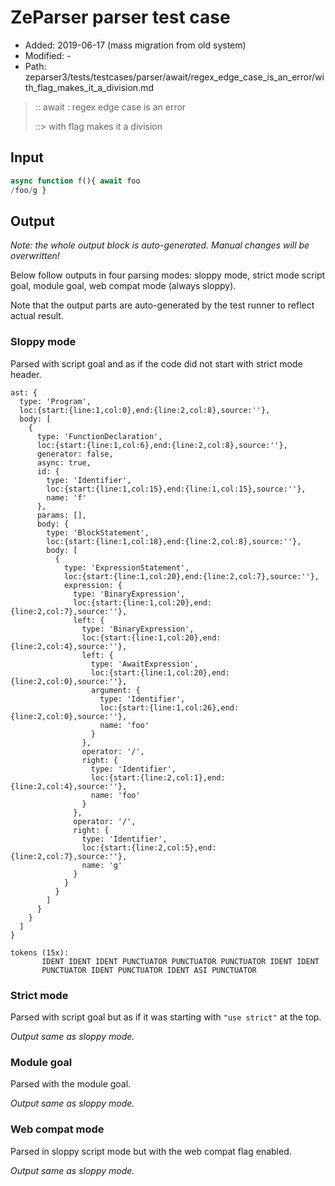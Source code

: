 # ZeParser parser test case

- Added: 2019-06-17 (mass migration from old system)
- Modified: -
- Path: zeparser3/tests/testcases/parser/await/regex_edge_case_is_an_error/with_flag_makes_it_a_division.md

> :: await : regex edge case is an error
>
> ::> with flag makes it a division

## Input

`````js
async function f(){ await foo
/foo/g }
`````

## Output

_Note: the whole output block is auto-generated. Manual changes will be overwritten!_

Below follow outputs in four parsing modes: sloppy mode, strict mode script goal, module goal, web compat mode (always sloppy).

Note that the output parts are auto-generated by the test runner to reflect actual result.

### Sloppy mode

Parsed with script goal and as if the code did not start with strict mode header.

`````
ast: {
  type: 'Program',
  loc:{start:{line:1,col:0},end:{line:2,col:8},source:''},
  body: [
    {
      type: 'FunctionDeclaration',
      loc:{start:{line:1,col:6},end:{line:2,col:8},source:''},
      generator: false,
      async: true,
      id: {
        type: 'Identifier',
        loc:{start:{line:1,col:15},end:{line:1,col:15},source:''},
        name: 'f'
      },
      params: [],
      body: {
        type: 'BlockStatement',
        loc:{start:{line:1,col:18},end:{line:2,col:8},source:''},
        body: [
          {
            type: 'ExpressionStatement',
            loc:{start:{line:1,col:20},end:{line:2,col:7},source:''},
            expression: {
              type: 'BinaryExpression',
              loc:{start:{line:1,col:20},end:{line:2,col:7},source:''},
              left: {
                type: 'BinaryExpression',
                loc:{start:{line:1,col:20},end:{line:2,col:4},source:''},
                left: {
                  type: 'AwaitExpression',
                  loc:{start:{line:1,col:20},end:{line:2,col:0},source:''},
                  argument: {
                    type: 'Identifier',
                    loc:{start:{line:1,col:26},end:{line:2,col:0},source:''},
                    name: 'foo'
                  }
                },
                operator: '/',
                right: {
                  type: 'Identifier',
                  loc:{start:{line:2,col:1},end:{line:2,col:4},source:''},
                  name: 'foo'
                }
              },
              operator: '/',
              right: {
                type: 'Identifier',
                loc:{start:{line:2,col:5},end:{line:2,col:7},source:''},
                name: 'g'
              }
            }
          }
        ]
      }
    }
  ]
}

tokens (15x):
       IDENT IDENT IDENT PUNCTUATOR PUNCTUATOR PUNCTUATOR IDENT IDENT
       PUNCTUATOR IDENT PUNCTUATOR IDENT ASI PUNCTUATOR
`````

### Strict mode

Parsed with script goal but as if it was starting with `"use strict"` at the top.

_Output same as sloppy mode._

### Module goal

Parsed with the module goal.

_Output same as sloppy mode._

### Web compat mode

Parsed in sloppy script mode but with the web compat flag enabled.

_Output same as sloppy mode._
